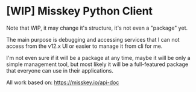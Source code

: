 # [WIP] Misskey Python Client

Note that WIP, it may change it's structure, it's not even a "package" yet.

The main purpose is debugging and accessing services that I can not access from
the v12.x UI or easier to manage it from cli for me.

I'm not even sure if it will be a package at any time, maybe it will be only
a simple management tool, but most likely it will be a full-featured package
that everyone can use in their applications.


All work based on: https://misskey.io/api-doc

